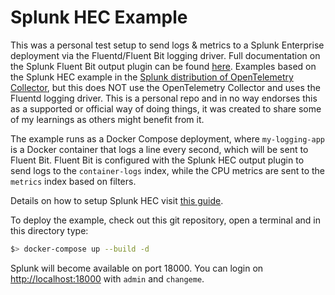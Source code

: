 # Splunk HEC Example

This was a personal test setup to send logs & metrics to a Splunk Enterprise deployment via the Fluentd/Fluent Bit logging driver. Full documentation on the Splunk Fluent Bit output plugin can be found [here](https://docs.fluentbit.io/manual/pipeline/outputs/splunk). Examples based on the Splunk HEC example in the [Splunk distribution of OpenTelemetry Collector](https://github.com/signalfx/splunk-otel-collector/tree/main/examples/splunk-hec), but this does NOT use the OpenTelemetry Collector and uses the Fluentd logging driver. This is a personal repo and in no way endorses this as a supported or official way of doing things, it was created to share some of my learnings as others might benefit from it.

The example runs as a Docker Compose deployment, where `my-logging-app` is a Docker container that logs a line every second, which will be sent to Fluent Bit. Fluent Bit is configured with the Splunk HEC output plugin to send logs to the `container-logs` index, while the CPU metrics are sent to the `metrics` index based on filters.

Details on how to setup Splunk HEC visit [this guide](https://dev.splunk.com/enterprise/docs/dataapps/httpeventcollector/).

To deploy the example, check out this git repository, open a terminal and in this directory type:
```bash
$> docker-compose up --build -d
```

Splunk will become available on port 18000. You can login on [http://localhost:18000](http://localhost:18000) with `admin` and `changeme`.